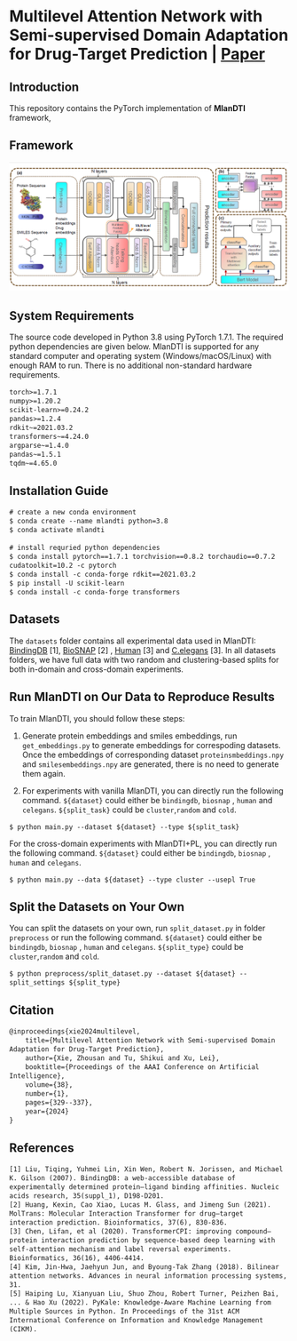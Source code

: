 # Multilevel Attention Network with Semi-supervised Domain Adaptation for Drug-Target Prediction | [Paper](https://doi.org/10.1609/aaai.v38i1.27786)




## Introduction
This repository contains the PyTorch implementation of **MlanDTI** framework,
## Framework
![MlanDTI](MlanDTI.png)
## System Requirements
The source code developed in Python 3.8 using PyTorch 1.7.1. The required python dependencies are given below. MlanDTI is supported for any standard computer and operating system (Windows/macOS/Linux) with enough RAM to run. There is no additional non-standard hardware requirements.

```
torch>=1.7.1
numpy>=1.20.2
scikit-learn>=0.24.2
pandas>=1.2.4
rdkit~=2021.03.2
transformers~=4.24.0
argparse~=1.4.0
pandas~=1.5.1
tqdm~=4.65.0
```
## Installation Guide
```
# create a new conda environment
$ conda create --name mlandti python=3.8
$ conda activate mlandti

# install requried python dependencies
$ conda install pytorch==1.7.1 torchvision==0.8.2 torchaudio==0.7.2 cudatoolkit=10.2 -c pytorch
$ conda install -c conda-forge rdkit==2021.03.2
$ pip install -U scikit-learn
$ conda install -c conda-forge transformers

```


## Datasets
The `datasets` folder contains all experimental data used in MlanDTI: [BindingDB](https://www.bindingdb.org/bind/index.jsp) [1], [BioSNAP](https://github.com/kexinhuang12345/MolTrans) [2] , [Human](https://github.com/lifanchen-simm/transformerCPI) [3] and [C.elegans](https://github.com/lifanchen-simm/transformerCPI) [3]. 
In all datasets folders, we have full data with two random and clustering-based splits for both in-domain and cross-domain experiments.


## Run MlanDTI on Our Data to Reproduce Results

To train MlanDTI, you should follow these steps:
1. Generate protein embeddings and smiles embeddings, run `get_embeddings.py` to generate embeddings for correspoding datasets. Once the embeddings of corresponding dataset `proteinsmbeddings.npy`  and `smilesembeddings.npy` are generated, there is no need to generate them again.

2. For experiments with vanilla MlanDTI, you can directly run the following command. `${dataset}` could either be `bindingdb`, `biosnap` , `human` and `celegans`. `${split_task}` could be `cluster`,`random` and `cold`. 
```
$ python main.py --dataset ${dataset} --type ${split_task}
```
For the cross-domain experiments with MlanDTI+PL, you can directly run the following command. `${dataset}` could either be `bindingdb`, `biosnap` , `human` and `celegans`.
```
$ python main.py --data ${dataset} --type cluster --usepl True
```

## Split the Datasets on Your Own
You can split the datasets on your own, run `split_dataset.py` in folder `preprocess` or run the following command. `${dataset}` could either be `bindingdb`, `biosnap` , `human` and `celegans`. `${split_type}` could be `cluster`,`random` and `cold`. 

```
$ python preprocess/split_dataset.py --dataset ${dataset} --split_settings ${split_type}
```

## Citation
    @inproceedings{xie2024multilevel,
        title={Multilevel Attention Network with Semi-supervised Domain Adaptation for Drug-Target Prediction},
        author={Xie, Zhousan and Tu, Shikui and Xu, Lei},
        booktitle={Proceedings of the AAAI Conference on Artificial Intelligence},
        volume={38},
        number={1},
        pages={329--337},
        year={2024}
    }



## References
    [1] Liu, Tiqing, Yuhmei Lin, Xin Wen, Robert N. Jorissen, and Michael K. Gilson (2007). BindingDB: a web-accessible database of experimentally determined protein–ligand binding affinities. Nucleic acids research, 35(suppl_1), D198-D201.
    [2] Huang, Kexin, Cao Xiao, Lucas M. Glass, and Jimeng Sun (2021). MolTrans: Molecular Interaction Transformer for drug–target interaction prediction. Bioinformatics, 37(6), 830-836.
    [3] Chen, Lifan, et al (2020). TransformerCPI: improving compound–protein interaction prediction by sequence-based deep learning with self-attention mechanism and label reversal experiments. Bioinformatics, 36(16), 4406-4414.
    [4] Kim, Jin-Hwa, Jaehyun Jun, and Byoung-Tak Zhang (2018). Bilinear attention networks. Advances in neural information processing systems, 31.
    [5] Haiping Lu, Xianyuan Liu, Shuo Zhou, Robert Turner, Peizhen Bai, ... & Hao Xu (2022). PyKale: Knowledge-Aware Machine Learning from Multiple Sources in Python. In Proceedings of the 31st ACM International Conference on Information and Knowledge Management (CIKM).
